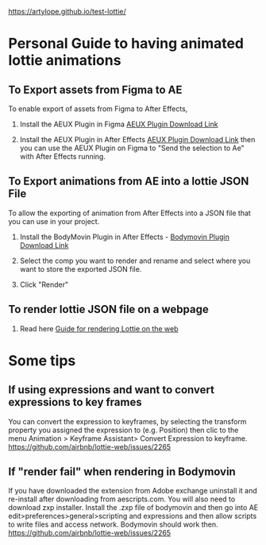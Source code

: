 https://artylope.github.io/test-lottie/

# Personal Guide to having animated lottie animations

## To Export assets from Figma to AE
To enable export of assets from Figma to After Effects,
1. Install the AEUX Plugin in Figma [AEUX Plugin Download Link](https://aeux.io/)

2. Install the AEUX Plugin in After Effects [AEUX Plugin Download Link](https://aeux.io/)
then you can use the AEUX Plugin on Figma to "Send the selection to Ae" with After Effects running. 

## To Export animations from AE into a lottie JSON File
To allow the exporting of animation from After Effects into a JSON file that you can use in your project. 

 1. Install the BodyMovin Plugin in After Effects -  [Bodymovin Plugin
    Download Link](https://aescripts.com/bodymovin/)
    
 2. Select the comp you want to render and rename and select where you want to store the exported JSON file.
 3. Click "Render" 

## To render lottie JSON file on a webpage

 1. Read here [Guide for rendering Lottie on the web](http://airbnb.io/lottie/#/web)

# Some tips

##  If using expressions and want to convert expressions to key frames
You can convert the expression to keyframes, by selecting the transform property you assigned the expression to (e.g. Position) then clic to the menu Animation > Keyframe Assistant> Convert Expression to keyframe. https://github.com/airbnb/lottie-web/issues/2265

## If "render fail" when rendering in Bodymovin
If you have downloaded the extension from Adobe exchange uninstall it and re-install after downloading from aescripts.com. You will also need to download zxp installer. Install the .zxp file of bodymovin and then go into AE edit>preferences>general>scripting and expressions and then allow scripts to write files and access network. Bodymovin should work then. https://github.com/airbnb/lottie-web/issues/2265 

